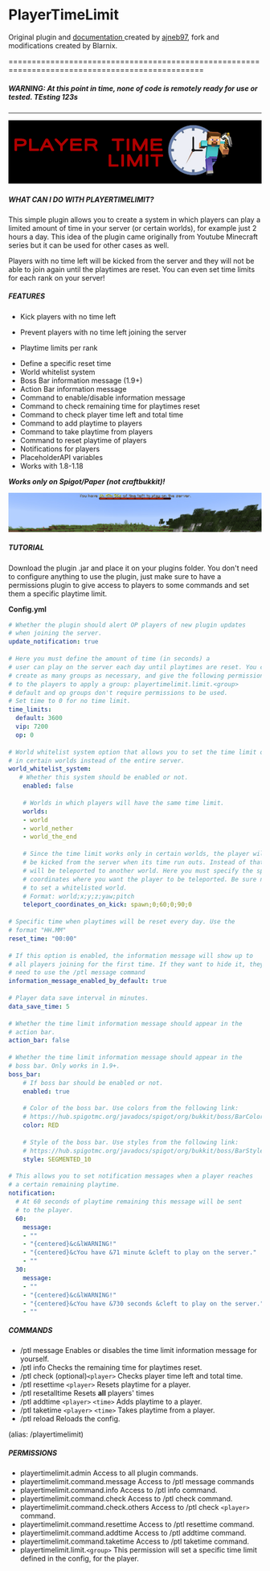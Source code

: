 # PlayerTimeLimit

Original plugin and [documentation ](https://www.spigotmc.org/resources/playertimelimit-1-8-1-19.96577/)created by [ajneb97](https://github.com/Ajneb97/PlayerTimeLimit), fork and modifications created by Blarnix.

================================================================================================

##### **WARNING: At this point in time, none of code is remotely ready for use or tested. TEsting 123s**

---

![1675894369040](image/README/1675894369040.png)

##### **WHAT CAN I DO WITH PLAYERTIMELIMIT?**

This simple plugin allows you
to create a system in which players can play a limited amount of time in
 your server (or certain worlds), for example just 2 hours a day. This
idea of the plugin came originally from Youtube Minecraft series but it
can be used for other cases as well.

Players with no time left will be kicked from the server and they will
not be able to join again until the playtimes are reset. You can even
set time limits for each rank on your server!

##### **FEATURES**

* Kick players with no time left

- Prevent players with no time left joining the server

* Playtime limits per rank

- Define a specific reset time
- World whitelist system
- Boss Bar information message (1.9+)
- Action Bar information message
- Command to enable/disable information message
- Command to check remaining time for playtimes reset
- Command to check player time left and total time
- Command to add playtime to players
- Command to take playtime from players
- Command to reset playtime of players
- Notifications for players
- PlaceholderAPI variables
- Works with 1.8-1.18

*********Works only on Spigot/Paper (not craftbukkit)!*********

![1675894563318](image/README/1675894563318.png)

##### **TUTORIAL**

Download the plugin .jar and place it on your plugins folder. You don't need
to configure anything to use the plugin, just make sure to have a
permissions plugin to give access to players to some commands and set
them a specific playtime limit.

**Config.yml**

```yaml
# Whether the plugin should alert OP players of new plugin updates
# when joining the server.
update_notification: true

# Here you must define the amount of time (in seconds) a
# user can play on the server each day until playtimes are reset. You can
# create as many groups as necessary, and give the following permission
# to the players to apply a group: playertimelimit.limit.<group>
# default and op groups don't require permissions to be used.
# Set time to 0 for no time limit.
time_limits:
  default: 3600
  vip: 7200
  op: 0

# World whitelist system option that allows you to set the time limit only
# in certain worlds instead of the entire server.
world_whitelist_system:
   # Whether this system should be enabled or not.
    enabled: false

    # Worlds in which players will have the same time limit.
    worlds:
    - world
    - world_nether
    - world_the_end

    # Since the time limit works only in certain worlds, the player will not
    # be kicked from the server when its time run outs. Instead of that, they
    # will be teleported to another world. Here you must specify the specific
    # coordinates where you want the player to be teleported. Be sure not
    # to set a whitelisted world.
    # Format: world;x;y;z;yaw;pitch
    teleport_coordinates_on_kick: spawn;0;60;0;90;0

# Specific time when playtimes will be reset every day. Use the
# format "HH.MM"
reset_time: "00:00"

# If this option is enabled, the information message will show up to
# all players joining for the first time. If they want to hide it, they will
# need to use the /ptl message command
information_message_enabled_by_default: true

# Player data save interval in minutes.
data_save_time: 5

# Whether the time limit information message should appear in the
# action bar.
action_bar: false

# Whether the time limit information message should appear in the
# boss bar. Only works in 1.9+.
boss_bar:
    # If boss bar should be enabled or not.
    enabled: true

    # Color of the boss bar. Use colors from the following link:
    # https://hub.spigotmc.org/javadocs/spigot/org/bukkit/boss/BarColor.html
    color: RED

    # Style of the boss bar. Use styles from the following link:
    # https://hub.spigotmc.org/javadocs/spigot/org/bukkit/boss/BarStyle.html
    style: SEGMENTED_10

# This allows you to set notification messages when a player reaches
# a certain remaining playtime.
notification:
  # At 60 seconds of playtime remaining this message will be sent
  # to the player.
  60:
    message:
    - ""
    - "{centered}&c&lWARNING!"
    - "{centered}&cYou have &71 minute &cleft to play on the server."
    - ""
  30:
    message:
    - ""
    - "{centered}&c&lWARNING!"
    - "{centered}&cYou have &730 seconds &cleft to play on the server."
    - ""
```

##### **COMMANDS**

- /ptl message Enables or disables the time limit information message for yourself.
- /ptl info Checks the remaining time for playtimes reset.
- /ptl check (optional)`<player>` Checks player time left and total time.
- /ptl resettime `<player>` Resets playtime for a player.
- /ptl resetalltime  Resets **all** players' times
- /ptl addtime `<player>` `<time>` Adds playtime to a player.
- /ptl taketime `<player>` `<time>` Takes playtime from a player.
- /ptl reload Reloads the config.

(alias: /playertimelimit)

##### **PERMISSIONS**

- playertimelimit.admin Access to all plugin commands.
- playertimelimit.command.message Access to /ptl message commands
- playertimelimit.command.info Access to /ptl info command.
- playertimelimit.command.check Access to /ptl check command.
- playertimelimit.command.check.others Access to /ptl check `<player>` command.
- playertimelimit.command.resettime Access to /ptl resettime command.
- playertimelimit.command.addtime Access to /ptl addtime command.
- playertimelimit.command.taketime Access to /ptl taketime command.
- playertimelimit.limit.`<group>` This permission will set a specific time limit defined in the config, for the player.
